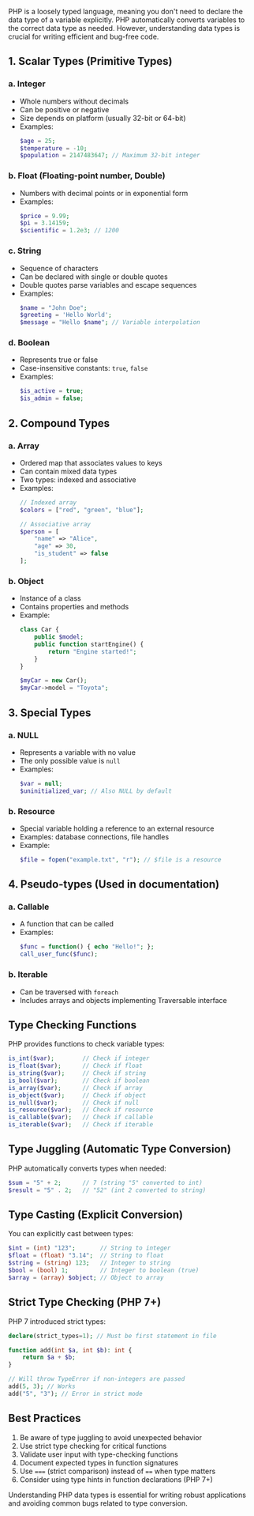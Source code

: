 PHP is a loosely typed language, meaning you don't need to declare the data type of a variable explicitly. PHP automatically converts variables to the correct data type as needed. However, understanding data types is crucial for writing efficient and bug-free code.

## 1. Scalar Types (Primitive Types)

### a. Integer
- Whole numbers without decimals
- Can be positive or negative
- Size depends on platform (usually 32-bit or 64-bit)
- Examples:
  ```php
  $age = 25;
  $temperature = -10;
  $population = 2147483647; // Maximum 32-bit integer
  ```

### b. Float (Floating-point number, Double)
- Numbers with decimal points or in exponential form
- Examples:
  ```php
  $price = 9.99;
  $pi = 3.14159;
  $scientific = 1.2e3; // 1200
  ```

### c. String
- Sequence of characters
- Can be declared with single or double quotes
- Double quotes parse variables and escape sequences
- Examples:
  ```php
  $name = "John Doe";
  $greeting = 'Hello World';
  $message = "Hello $name"; // Variable interpolation
  ```

### d. Boolean
- Represents true or false
- Case-insensitive constants: `true`, `false`
- Examples:
  ```php
  $is_active = true;
  $is_admin = false;
  ```

## 2. Compound Types

### a. Array
- Ordered map that associates values to keys
- Can contain mixed data types
- Two types: indexed and associative
- Examples:
  ```php
  // Indexed array
  $colors = ["red", "green", "blue"];
  
  // Associative array
  $person = [
      "name" => "Alice",
      "age" => 30,
      "is_student" => false
  ];
  ```

### b. Object
- Instance of a class
- Contains properties and methods
- Example:
  ```php
  class Car {
      public $model;
      public function startEngine() {
          return "Engine started!";
      }
  }
  
  $myCar = new Car();
  $myCar->model = "Toyota";
  ```

## 3. Special Types

### a. NULL
- Represents a variable with no value
- The only possible value is `null`
- Examples:
  ```php
  $var = null;
  $uninitialized_var; // Also NULL by default
  ```

### b. Resource
- Special variable holding a reference to an external resource
- Examples: database connections, file handles
- Example:
  ```php
  $file = fopen("example.txt", "r"); // $file is a resource
  ```

## 4. Pseudo-types (Used in documentation)

### a. Callable
- A function that can be called
- Examples:
  ```php
  $func = function() { echo "Hello!"; };
  call_user_func($func);
  ```

### b. Iterable
- Can be traversed with `foreach`
- Includes arrays and objects implementing Traversable interface

## Type Checking Functions

PHP provides functions to check variable types:

```php
is_int($var);        // Check if integer
is_float($var);      // Check if float
is_string($var);     // Check if string
is_bool($var);       // Check if boolean
is_array($var);      // Check if array
is_object($var);     // Check if object
is_null($var);       // Check if null
is_resource($var);   // Check if resource
is_callable($var);   // Check if callable
is_iterable($var);   // Check if iterable
```

## Type Juggling (Automatic Type Conversion)

PHP automatically converts types when needed:
```php
$sum = "5" + 2;      // 7 (string "5" converted to int)
$result = "5" . 2;   // "52" (int 2 converted to string)
```

## Type Casting (Explicit Conversion)

You can explicitly cast between types:
```php
$int = (int) "123";       // String to integer
$float = (float) "3.14";  // String to float
$string = (string) 123;   // Integer to string
$bool = (bool) 1;         // Integer to boolean (true)
$array = (array) $object; // Object to array
```

## Strict Type Checking (PHP 7+)

PHP 7 introduced strict types:
```php
declare(strict_types=1); // Must be first statement in file

function add(int $a, int $b): int {
    return $a + $b;
}

// Will throw TypeError if non-integers are passed
add(5, 3); // Works
add("5", "3"); // Error in strict mode
```

## Best Practices

1. Be aware of type juggling to avoid unexpected behavior
2. Use strict type checking for critical functions
3. Validate user input with type-checking functions
4. Document expected types in function signatures
5. Use `===` (strict comparison) instead of `==` when type matters
6. Consider using type hints in function declarations (PHP 7+)

Understanding PHP data types is essential for writing robust applications and avoiding common bugs related to type conversion.